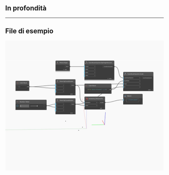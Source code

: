 <!--- Autodesk.DesignScript.Geometry.CoordinateSystem.Scale(basePoint, from, to) --->
<!--- ZQ5G3XLBM6AP62MCXAVZY7HD4ZQ7VGZPQJXEUD75YACYNU2RIDHQ --->
## In profondità

___
## File di esempio

![Scale (basePoint, from, to)](./ZQ5G3XLBM6AP62MCXAVZY7HD4ZQ7VGZPQJXEUD75YACYNU2RIDHQ_img.jpg)

